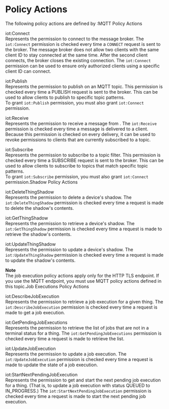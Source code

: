 # Policy Actions<a name="iot-policy-actions"></a>

The following policy actions are defined by :MQTT Policy Actions

iot:Connect  
Represents the permission to connect to the message broker\. The `iot:Connect` permission is checked every time a `CONNECT` request is sent to the broker\. The message broker does not allow two clients with the same client ID to stay connected at the same time\. After the second client connects, the broker closes the existing connection\. The `iot:Connect` permission can be used to ensure only authorized clients using a specific client ID can connect\.

iot:Publish  
Represents the permission to publish on an MQTT topic\. This permission is checked every time a PUBLISH request is sent to the broker\. This can be used to allow clients to publish to specific topic patterns\.  
To grant `iot:Publish` permission, you must also grant `iot:Connect` permission\.

iot:Receive  
Represents the permission to receive a message from \. The `iot:Receive` permission is checked every time a message is delivered to a client\. Because this permission is checked on every delivery, it can be used to revoke permissions to clients that are currently subscribed to a topic\.

iot:Subscribe  
Represents the permission to subscribe to a topic filter\. This permission is checked every time a SUBSCRIBE request is sent to the broker\. This can be used to allow clients to subscribe to topics that match specific topic patterns\.  
To grant `iot:Subscribe` permission, you must also grant `iot:Connect` permission\.Shadow Policy Actions

iot:DeleteThingShadow  
Represents the permission to delete a device's shadow\. The `iot:DeleteThingShadow` permission is checked every time a request is made to delete the shadow's contents\.

iot:GetThingShadow  
Represents the permission to retrieve a device's shadow\. The `iot:GetThingShadow` permission is checked every time a request is made to retrieve the shadow's contents\.

iot:UpdateThingShadow  
Represents the permission to update a device's shadow\. The `iot:UpdateThingShadow` permission is checked every time a request is made to update the shadow's contents\.

**Note**  
The job execution policy actions apply only for the HTTP TLS endpoint\. If you use the MQTT endpoint, you must use MQTT policy actions defined in this topic\.Job Executions Policy Actions

iot:DescribeJobExecution  
Represents the permission to retrieve a job execution for a given thing\. The `iot:DescribeJobExecution` permission is checked every time a request is made to get a job execution\.

iot:GetPendingJobExecutions  
Represents the permission to retrieve the list of jobs that are not in a terminal status for a thing\. The `iot:GetPendingJobExecutions` permission is checked every time a request is made to retrieve the list\. 

iot:UpdateJobExecution  
Represents the permission to update a job execution\. The `iot:UpdateJobExecution` permission is checked every time a request is made to update the state of a job execution\.

iot:StartNextPendingJobExecution  
Represents the permission to get and start the next pending job execution for a thing\. \(That is, to update a job execution with status QUEUED to IN\_PROGRESS\.\) The `iot:StartNextPendingJobExecution` permission is checked every time a request is made to start the next pending job execution\.